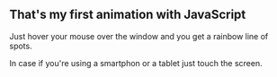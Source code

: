 ## That's my first animation with JavaScript
Just hover your mouse over the window and you get a rainbow line of spots.

In case if you're using a smartphon or a tablet just touch the screen.
